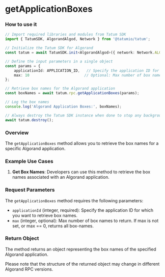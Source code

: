 # getApplicationBoxes

### How to use it

```typescript
// Import required libraries and modules from Tatum SDK
import { TatumSDK, AlgorandAlgod, Network } from '@tatumio/tatum';

// Initialize the Tatum SDK for Algorand
const tatum = await TatumSDK.init<AlgorandAlgod>({ network: Network.ALGORAND_ALGOD });

// Define the input parameters in a single object
const params = {
    applicationId: APPLICATION_ID,   // Specify the application ID for which you want to retrieve box names.
    max: 10                         // Optional: Max number of box names to return. If max is not set, or max == 0, returns all box-names (number).
};

// Retrieve box names for the Algorand application
const boxNames = await tatum.rpc.getApplicationBoxes(params);

// Log the box names
console.log('Algorand Application Boxes:', boxNames);

// Always destroy the Tatum SDK instance when done to stop any background processes
await tatum.destroy();
```

### Overview

The `getApplicationBoxes` method allows you to retrieve the box names for a specific Algorand application.

### Example Use Cases

1. **Get Box Names**: Developers can use this method to retrieve the box names associated with an Algorand application.

### Request Parameters

The `getApplicationBoxes` method requires the following parameters:

- `applicationId` (integer, required): Specify the application ID for which you want to retrieve box names.
- `max` (integer, optional): Max number of box names to return. If max is not set, or max == 0, returns all box-names.

### Return Object

The method returns an object representing the box names of the specified Algorand application.

Please note that the structure of the returned object may change in different Algorand RPC versions.
